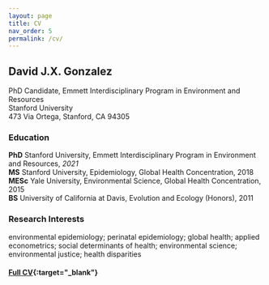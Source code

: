 ```yaml
---
layout: page
title: CV
nav_order: 5
permalink: /cv/
---
```



## David J.X. Gonzalez

PhD Candidate, Emmett Interdisciplinary Program in Environment and Resources
<br />Stanford University
<br />473 Via Ortega, Stanford, CA 94305

### Education

**PhD** Stanford University, Emmett Interdisciplinary Program in Environment and Resources, *2021*
<br />**MS** Stanford University, Epidemiology, Global Health Concentration, 2018
<br />**MESc** Yale University, Environmental Science, Global Health Concentration, 2015
<br />**BS** University of California at Davis, Evolution and Ecology (Honors), 2011

### Research Interests

environmental epidemiology; perinatal epidemiology; global health; applied econometrics; social determinants of health; environmental science; environmental justice; health disparities


#### [Full CV](https://djxgonzalez.github.io/cv.pdf){:target="_blank"}
